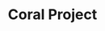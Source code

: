 ---
blog: https://coralproject.net/blog
logohandle: coralprojectnet
sort: coralproject
title: Coral Project
twitter: https://x.com/coralproject
website: https://coralproject.net/
---
